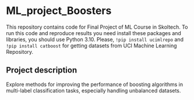 # ML_project_Boosters

This repository contains code for Final Project of ML Course in Skoltech.
To run this code and reproduce results you need install these packages and libraries, you should use Python 3.10.
Please, ```!pip install ucimlrepo``` and ```!pip install catboost``` for getting datasets from UCI Machine Learning Repository.

## Project description 
Explore methods for improving the performance of boosting algorithms in multi-label classification tasks, especially handling unbalanced datasets. 

